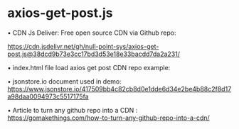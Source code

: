 # axios-get-post.js

• CDN Js Deliver: Free open source CDN via Github repo:

https://cdn.jsdelivr.net/gh/null-point-sys/axios-get-post.js@38dcd9b73e3cc17bd3d53e18e33bacdd7da2a231/

• index.html file load axios get post CDN repo example: 

• jsonstore.io document used in demo: https://www.jsonstore.io/417509bb4c82cb8d0e1dde6d34e2be4b88c2f8d17a98daa0094973c5517175fa

• Article to turn any github repo into a CDN : https://gomakethings.com/how-to-turn-any-github-repo-into-a-cdn/



